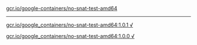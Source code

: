 [gcr.io/google-containers/no-snat-test-amd64](https://hub.docker.com/r/sqeven/no-snat-test-amd64/tags/) 

----
[gcr.io/google_containers/no-snat-test-amd64:1.0.1 √](https://hub.docker.com/r/sqeven/no-snat-test-amd64/tags/)

[gcr.io/google_containers/no-snat-test-amd64:1.0.0 √](https://hub.docker.com/r/sqeven/no-snat-test-amd64/tags/)

